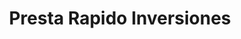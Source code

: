 ---
title: "Presta Rapido Inversiones"
url: /santiago-de-los-caballeros/presta-rapido-inversiones/
shop: prestamista
---